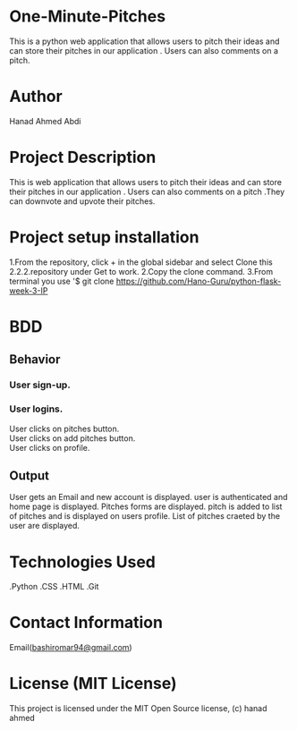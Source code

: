 # One-Minute-Pitches
This is a python web application that allows users to pitch their ideas and can store their pitches in our application . Users can also comments on a pitch.
# Author
Hanad Ahmed Abdi
# Project Description
This is web application that allows users to pitch their ideas and can store their pitches in our application . Users can also comments on a pitch .They can downvote and upvote their pitches.
# Project setup installation
1.From the repository, click + in the global sidebar and select Clone this 2.2.2.repository under Get to work.
2.Copy the clone command.
3.From terminal you use '$ git clone https://github.com/Hano-Guru/python-flask-week-3-IP

# BDD

## Behavior	
### User sign-up.	
### User logins.	
User clicks on pitches button.	
User clicks on add pitches button.	
User clicks on profile.

## Output
User gets an Email and new account is displayed.
user is authenticated and home page is displayed.
Pitches forms are displayed.
pitch is added to list of pitches and is displayed on users profile.
List of pitches craeted by the user are displayed.

# Technologies Used
.Python
.CSS
.HTML
.Git

# Contact Information
 Email(bashiromar94@gmail.com)

# License (MIT License)
This project is licensed under the MIT Open Source license, (c) hanad ahmed
